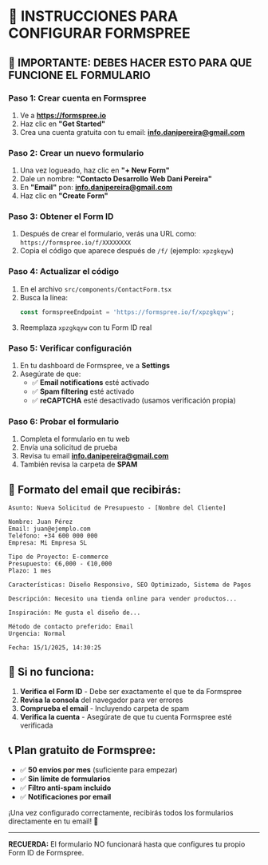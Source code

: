 # 📧 INSTRUCCIONES PARA CONFIGURAR FORMSPREE

## 🚨 IMPORTANTE: DEBES HACER ESTO PARA QUE FUNCIONE EL FORMULARIO

### Paso 1: Crear cuenta en Formspree
1. Ve a **https://formspree.io**
2. Haz clic en **"Get Started"** 
3. Crea una cuenta gratuita con tu email: **info.danipereira@gmail.com**

### Paso 2: Crear un nuevo formulario
1. Una vez logueado, haz clic en **"+ New Form"**
2. Dale un nombre: **"Contacto Desarrollo Web Dani Pereira"**
3. En **"Email"** pon: **info.danipereira@gmail.com**
4. Haz clic en **"Create Form"**

### Paso 3: Obtener el Form ID
1. Después de crear el formulario, verás una URL como:
   `https://formspree.io/f/XXXXXXXX`
2. Copia el código que aparece después de `/f/` (ejemplo: `xpzgkqyw`)

### Paso 4: Actualizar el código
1. En el archivo `src/components/ContactForm.tsx`
2. Busca la línea:
   ```javascript
   const formspreeEndpoint = 'https://formspree.io/f/xpzgkqyw';
   ```
3. Reemplaza `xpzgkqyw` con tu Form ID real

### Paso 5: Verificar configuración
1. En tu dashboard de Formspree, ve a **Settings**
2. Asegúrate de que:
   - ✅ **Email notifications** esté activado
   - ✅ **Spam filtering** esté activado
   - ✅ **reCAPTCHA** esté desactivado (usamos verificación propia)

### Paso 6: Probar el formulario
1. Completa el formulario en tu web
2. Envía una solicitud de prueba
3. Revisa tu email **info.danipereira@gmail.com**
4. También revisa la carpeta de **SPAM**

## 🎯 Formato del email que recibirás:

```
Asunto: Nueva Solicitud de Presupuesto - [Nombre del Cliente]

Nombre: Juan Pérez
Email: juan@ejemplo.com
Teléfono: +34 600 000 000
Empresa: Mi Empresa SL

Tipo de Proyecto: E-commerce
Presupuesto: €6,000 - €10,000
Plazo: 1 mes

Características: Diseño Responsivo, SEO Optimizado, Sistema de Pagos

Descripción: Necesito una tienda online para vender productos...

Inspiración: Me gusta el diseño de...

Método de contacto preferido: Email
Urgencia: Normal

Fecha: 15/1/2025, 14:30:25
```

## 🔧 Si no funciona:

1. **Verifica el Form ID** - Debe ser exactamente el que te da Formspree
2. **Revisa la consola** del navegador para ver errores
3. **Comprueba el email** - Incluyendo carpeta de spam
4. **Verifica la cuenta** - Asegúrate de que tu cuenta Formspree esté verificada

## 📞 Plan gratuito de Formspree:
- ✅ **50 envíos por mes** (suficiente para empezar)
- ✅ **Sin límite de formularios**
- ✅ **Filtro anti-spam incluido**
- ✅ **Notificaciones por email**

¡Una vez configurado correctamente, recibirás todos los formularios directamente en tu email! 🎉

---

**RECUERDA:** El formulario NO funcionará hasta que configures tu propio Form ID de Formspree.
</parameter>